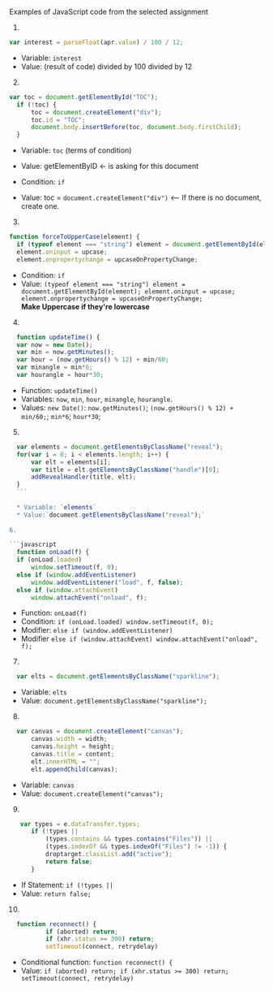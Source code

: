 
Examples of JavaScript code from the selected assignment


1.

  ```javascript
  var interest = parseFloat(apr.value) / 100 / 12;
  ```
  * Variable: `interest`
  * Value: (result of code) divided by 100 divided by 12

2.

  ```javascript
  var toc = document.getElementById("TOC");
    if (!toc) {
        toc = document.createElement("div");
        toc.id = "TOC";
        document.body.insertBefore(toc, document.body.firstChild);
    }
  ```
  * Variable: `toc` (terms of condition)
  * Value: getElementByID <- is asking for this document
  
  * Condition: `if`
  * Value: toc = `document.createElement("div")` <-- If there is no document, create one.

3.

  ```javascript
  function forceToUpperCase(element) {
    if (typeof element === "string") element = document.getElementById(element);
    element.oninput = upcase;
    element.onpropertychange = upcaseOnPropertyChange;
  ```
  * Condition: `if`
  * Value: `(typeof element === "string") element = document.getElementById(element);
            element.oninput = upcase;
            element.onpropertychange = upcaseOnPropertyChange;`  
  **Make Uppercase if they're lowercase**

4. 

  ```javascript
    function updateTime() {
    var now = new Date();
    var min = now.getMinutes();
    var hour = (now.getHours() % 12) + min/60;
    var minangle = min*6;
    var hourangle = hour*30;
  ```
  
  * Function: `updateTime()`
  * Variables: `now`, `min`, `hour`, `minangle`, `hourangle`.
  * Values: `new Date()`: `now.getMinutes()`; `(now.getHours() % 12) + min/60;`; `min*6`; `hour*30`;

5. 

  ```javascript
    var elements = document.getElementsByClassName("reveal");
    for(var i = 0; i < elements.length; i++) {
        var elt = elements[i];
        var title = elt.getElementsByClassName("handle")[0];
        addRevealHandler(title, elt);
    }
    ```
    
    * Variable: `elements`
    * Value:`document.getElementsByClassName("reveal");`
    
6. 

  ```javascript
    function onLoad(f) {
    if (onLoad.loaded)
        window.setTimeout(f, 0);
    else if (window.addEventListener)
        window.addEventListener("load", f, false);
    else if (window.attachEvent)
        window.attachEvent("onload", f);
  ```
  * Function: `onLoad(f)`
  * Condition: `if (onLoad.loaded) window.setTimeout(f, 0);`
  * Modifier: `else if (window.addEventListener)`
  * Modifier `else if (window.attachEvent) window.attachEvent("onload", f);`

7. 

  ```javascript
    var elts = document.getElementsByClassName("sparkline");
  ```
  
  * Variable: `elts`
  * Value: `document.getElementsByClassName("sparkline");`

8. 

  ```javascript
    var canvas = document.createElement("canvas"); 
        canvas.width = width;
        canvas.height = height;
        canvas.title = content;
        elt.innerHTML = "";
        elt.appendChild(canvas);
  ```
  
  * Variable: `canvas`
  * Value: `document.createElement("canvas");`
  
9. 

  ```javascript
     var types = e.dataTransfer.types;
        if (!types ||
            (types.contains && types.contains("Files")) ||
            (types.indexOf && types.indexOf("Files") != -1)) {
            droptarget.classList.add("active");
            return false;
        }
  ```
  
  * If Statement: `if (!types ||`
  * Value: `return false;`
  
10. 

  ```javascript
    function reconnect() {
            if (aborted) return;
            if (xhr.status >= 300) return;
            setTimeout(connect, retrydelay)
  ```
  
  * Conditional function: `function reconnect() {`
  * Value: `if (aborted) return; if (xhr.status >= 300) return; setTimeout(connect, retrydelay)`

